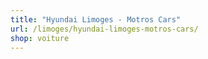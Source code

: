 ```yaml
---
title: "Hyundai Limoges - Motros Cars"
url: /limoges/hyundai-limoges-motros-cars/
shop: voiture
---
```

